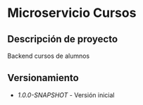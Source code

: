 # Microservicio Cursos

## Descripción de proyecto
Backend cursos de alumnos

## Versionamiento
* *1.0.0-SNAPSHOT* - Versión inicial
